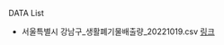 DATA List

* 서울특별시 강남구_생활폐기물배출량_20221019.csv [링크](https://www.data.go.kr/data/15107375/fileData.do)
